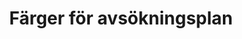 ---
title: 'Färger för avsökningsplan'
linktitle: 'Färger'
description: 'Färgererna som används på avsökningsplan'
listHeading: 'Färger'
list_description: ''
translationKey: 'colors-avsökningsplan'
series: 'avsökningsplan-guide'
toc: true
toc_heading: 'Färger som finns på denna sida. A-Ö'
print_full: false
print_last: true
by_weight: true
weight: 55
_build:
    render: true
cascade:
    _build:
        list: true
        render: false
---